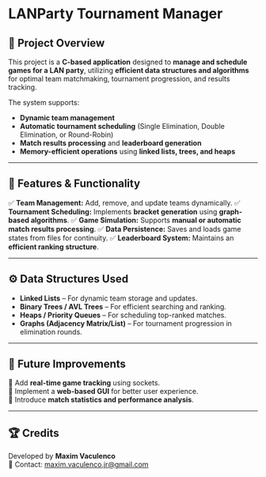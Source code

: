 # **LANParty Tournament Manager**

## 📌 **Project Overview**
This project is a **C-based application** designed to **manage and schedule games for a LAN party**, utilizing **efficient data structures and algorithms** for optimal team matchmaking, tournament progression, and results tracking.

The system supports:
- **Dynamic team management**
- **Automatic tournament scheduling** (Single Elimination, Double Elimination, or Round-Robin)
- **Match results processing** and **leaderboard generation**
- **Memory-efficient operations** using **linked lists, trees, and heaps**

---

## 📂 **Features & Functionality**
✅ **Team Management:** Add, remove, and update teams dynamically.
✅ **Tournament Scheduling:** Implements **bracket generation** using **graph-based algorithms**.
✅ **Game Simulation:** Supports **manual or automatic match results processing**.
✅ **Data Persistence:** Saves and loads game states from files for continuity.
✅ **Leaderboard System:** Maintains an **efficient ranking structure**.

---

## ⚙️ **Data Structures Used**
- **Linked Lists** – For dynamic team storage and updates.
- **Binary Trees / AVL Trees** – For efficient searching and ranking.
- **Heaps / Priority Queues** – For scheduling top-ranked matches.
- **Graphs (Adjacency Matrix/List)** – For tournament progression in elimination rounds.

---

## 🚀 **Future Improvements**
🔹 Add **real-time game tracking** using sockets.  
🔹 Implement a **web-based GUI** for better user experience.  
🔹 Introduce **match statistics and performance analysis**.  

---

## 🏆 **Credits**
Developed by **Maxim Vaculenco**  
📧 Contact: maxim.vaculenco.jr@gmail.com
